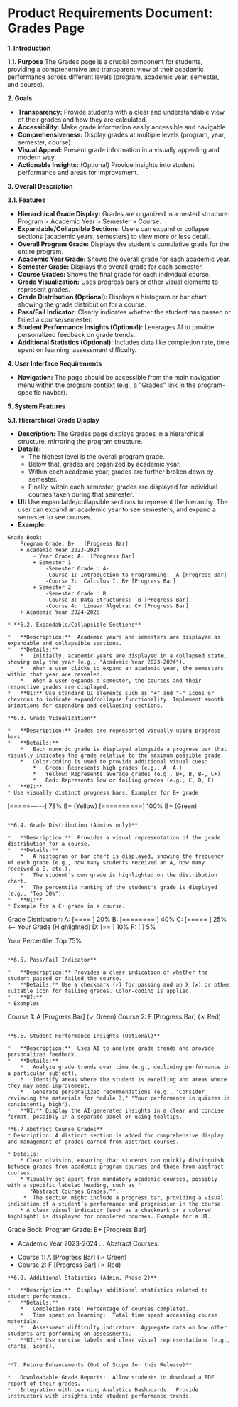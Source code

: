 # Product Requirements Document: Grades Page

**1. Introduction**

**1.1. Purpose**
The Grades page is a crucial component for students, providing a comprehensive and transparent view of their academic performance across different levels (program, academic year, semester, and course).


**2. Goals**

*   **Transparency:** Provide students with a clear and understandable view of their grades and how they are calculated.
*   **Accessibility:** Make grade information easily accessible and navigable.
*   **Comprehensiveness:** Display grades at multiple levels (program, year, semester, course).
*   **Visual Appeal:**  Present grade information in a visually appealing and modern way.
*   **Actionable Insights:** (Optional) Provide insights into student performance and areas for improvement.

**3. Overall Description**

**3.1. Features**

*   **Hierarchical Grade Display:** Grades are organized in a nested structure: Program > Academic Year > Semester > Course.
*   **Expandable/Collapsible Sections:** Users can expand or collapse sections (academic years, semesters) to view more or less detail.
*   **Overall Program Grade:** Displays the student's cumulative grade for the entire program.
*   **Academic Year Grade:** Shows the overall grade for each academic year.
*   **Semester Grade:**  Displays the overall grade for each semester.
*   **Course Grades:**  Shows the final grade for each individual course.
*   **Grade Visualization:**  Uses progress bars or other visual elements to represent grades.
*   **Grade Distribution (Optional):** Displays a histogram or bar chart showing the grade distribution for a course.
*   **Pass/Fail Indicator:** Clearly indicates whether the student has passed or failed a course/semester.
*   **Student Performance Insights (Optional):**  Leverages AI to provide personalized feedback on grade trends.
*   **Additional Statistics (Optional):**  Includes data like completion rate, time spent on learning, assessment difficulty.


**4. User Interface Requirements**

*   **Navigation:**  The page should be accessible from the main navigation menu within the program context (e.g., a "Grades" link in the program-specific navbar).


**5. System Features**

**5.1. Hierarchical Grade Display**

*   **Description:**  The Grades page displays grades in a hierarchical structure, mirroring the program structure.
*   **Details:**
    *   The highest level is the overall program grade.
    *   Below that, grades are organized by academic year.
    *   Within each academic year, grades are further broken down by semester.
    *   Finally, within each semester, grades are displayed for individual courses taken during that semester.
*   **UI:**  Use expandable/collapsible sections to represent the hierarchy.  The user can expand an academic year to see semesters, and expand a semester to see courses.
* **Example:**
```
Grade Book:
	Program Grade: B+   [Progress Bar]
	+ Academic Year 2023-2024
		- Year Grade: A-  [Progress Bar]
		+ Semester 1
			-Semester Grade : A-
			-Course 1: Introduction to Programming:  A [Progress Bar]
			-Course 2:  Calculus I: B+ [Progress Bar]
		+ Semester 2
			-Semester Grade : B
			-Course 3: Data Structures:  B [Progress Bar]
			-Course 4:  Linear Algebra: C+ [Progress Bar]
	+ Academic Year 2024-2025

* **6.2. Expandable/Collapsible Sections**

*   **Description:**  Academic years and semesters are displayed as expandable and collapsible sections.
*   **Details:**
    *   Initially, academic years are displayed in a collapsed state, showing only the year (e.g., "Academic Year 2023-2024").
    *   When a user clicks to expand an academic year, the semesters within that year are revealed.
    *   When a user expands a semester, the courses and their respective grades are displayed.
*   **UI:** Use standard UI elements such as "+" and "-" icons or chevrons to indicate expand/collapse functionality. Implement smooth animations for expanding and collapsing sections.

**6.3. Grade Visualization**

*   **Description:** Grades are represented visually using progress bars.
*   **Details:**
    *   Each numeric grade is displayed alongside a progress bar that visually indicates the grade relative to the maximum possible grade.
    *   Color-coding is used to provide additional visual cues:
        *   Green: Represents high grades (e.g., A, A-)
        *   Yellow: Represents average grades (e.g., B+, B, B-, C+)
        *   Red: Represents low or failing grades (e.g., C, D, F)
*   **UI:**
* Use visually distinct progress bars. Examples for B+ grade

```
[=====-----] 78% B+ (Yellow)
[==========] 100% B+ (Green)

```

**6.4. Grade Distribution (Admins only)**

*   **Description:**  Provides a visual representation of the grade distribution for a course.
*   **Details:**
    *   A histogram or bar chart is displayed, showing the frequency of each grade (e.g., how many students received an A, how many received a B, etc.).
    *   The student's own grade is highlighted on the distribution chart.
    *   The percentile ranking of the student's grade is displayed (e.g., "Top 30%").
*   **UI:**
* Example for a C+ grade in a course.

```
Grade Distribution:
  A: [====      ] 20%
  B: [========  ] 40%
  C: [=====     ] 25%  <-- Your Grade (Highlighted)
  D: [==        ] 10%
  F: [          ] 5%

Your Percentile: Top 75%
```

**6.5. Pass/Fail Indicator**

*   **Description:** Provides a clear indication of whether the student passed or failed the course.
*   **Details:** Use a checkmark (✓) for passing and an X (✗) or other suitable icon for failing grades. Color-coding is applied.
*   **UI:**
* Examples

```
Course 1:  A [Progress Bar] (✓ Green)
Course 2:  F [Progress Bar] (✗ Red)
```

**6.6. Student Performance Insights (Optional)**

*   **Description:**  Uses AI to analyze grade trends and provide personalized feedback.
*   **Details:**
    *   Analyze grade trends over time (e.g., declining performance in a particular subject).
    *   Identify areas where the student is excelling and areas where they may need improvement.
    *   Generate personalized recommendations (e.g., "Consider reviewing the materials for Module 3," "Your performance in quizzes is consistently high").
*   **UI:** Display the AI-generated insights in a clear and concise format, possibly in a separate panel or using tooltips.

**6.7 Abstract Course Grades**
* Description: A distinct section is added for comprehensive display and management of grades earned from abstract courses.

* Details:
    * Clear division, ensuring that students can quickly distinguish between grades from academic program courses and those from abstract courses.
    * Visually set apart from mandatory academic courses, possibly with a specific labeled heading, such as "
       "Abstract Courses Grades.”".
     *  The section might include a progress bar, providing a visual indication of a student’s performance and progression in the course.
    * A clear visual indicator (such as a checkmark or a colored highlight) is displayed for completed courses. Example for a UI.

```
Grade Book:
   Program Grade: B+   [Progress Bar]
   + Academic Year 2023-2024
	...
   Abstract Courses:
   - Course 1:  A [Progress Bar] (✓ Green)
   - Course 2:  F [Progress Bar] (✗ Red)
```
**6.8. Additional Statistics (Admin, Phase 2)**

*   **Description:**  Displays additional statistics related to student performance.
*   **Details:**
    *   Completion rate: Percentage of courses completed.
    *   Time spent on learning:  Total time spent accessing course materials.
    *   Assessment difficulty indicators: Aggregate data on how other students are performing on assessments.
*   **UI:** Use concise labels and clear visual representations (e.g., charts, icons).


**7. Future Enhancements (Out of Scope for this Release)**

*   Downloadable Grade Reports:  Allow students to download a PDF report of their grades.
*   Integration with Learning Analytics Dashboards:  Provide instructors with insights into student performance trends.
